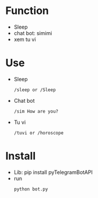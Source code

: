 # Function
- Sleep
- chat bot: simimi
- xem tu vi
# Use
- Sleep
  ```
  /sleep or /Sleep
  ```
- Chat bot
  ```
  /sim How are you?
  ```
- Tu vi
  ```
  /tuvi or /horoscope
  ```
# Install
- Lib: pip install pyTelegramBotAPI
- run
  ```
  python bot.py
  ```
